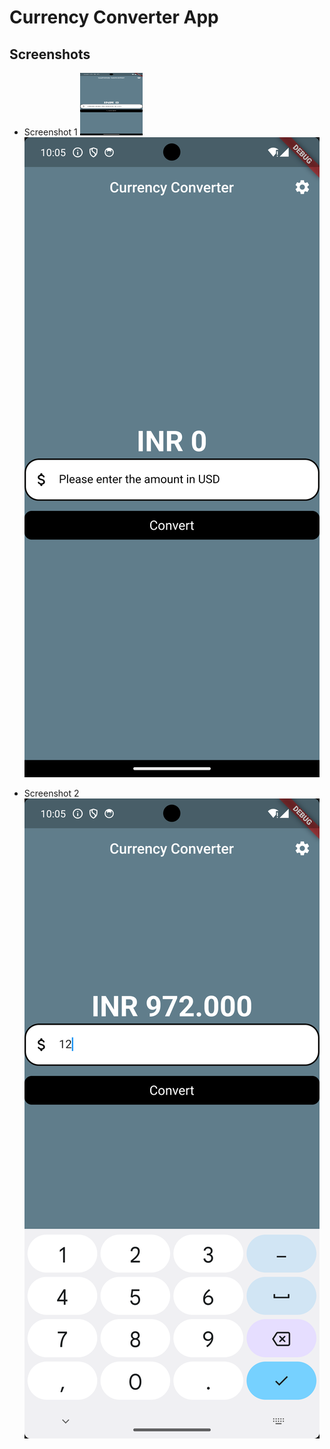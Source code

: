 # Currency Converter App

## Screenshots

   - Screenshot 1
    <img src="https://github.com/iammannat03/app-dev/blob/main/the_currency_converter/images/Screenshot_1696134928.png?raw=true" alt="Screenshot 1" width="100" height="100">
    ![Screenshot 1](https://github.com/iammannat03/app-dev/blob/main/the_currency_converter/images/Screenshot_1696134928.png?raw=true)
    
   - Screenshot 2
     ![Screenshot 2](https://github.com/iammannat03/app-dev/blob/main/the_currency_converter/images/Screenshot_1696134907.png?raw=true)
